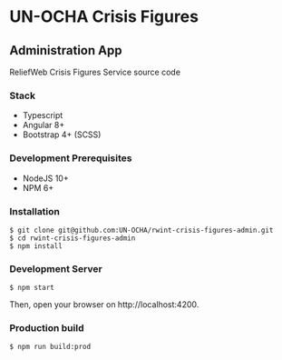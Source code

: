 # UN-OCHA Crisis Figures 
## Administration App

ReliefWeb Crisis Figures Service source code

### Stack

- Typescript
- Angular 8+
- Bootstrap 4+ (SCSS)

### Development Prerequisites
- NodeJS 10+
- NPM 6+

### Installation
```shell script
$ git clone git@github.com:UN-OCHA/rwint-crisis-figures-admin.git
$ cd rwint-crisis-figures-admin
$ npm install
```

### Development Server
```shell script
$ npm start
```
Then, open your browser on http://localhost:4200.

### Production build
```shell script
$ npm run build:prod
```
